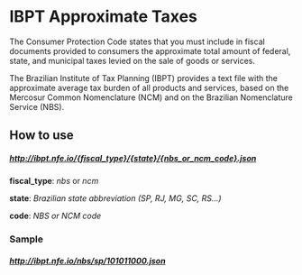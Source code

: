 # IBPT Approximate Taxes
The Consumer Protection Code states that you must include in fiscal documents provided to consumers the approximate total amount of federal, state, and municipal taxes levied on the sale of goods or services.

The Brazilian Institute of Tax Planning (IBPT) provides a text file with the approximate average tax burden of all products and services, based on the Mercosur Common Nomenclature (NCM) and on the Brazilian Nomenclature Service (NBS).

## How to use
##### http://ibpt.nfe.io/{fiscal_type}/{state}/{nbs_or_ncm_code}.json

  **fiscal_type**: *nbs* or *ncm*
  
  **state**: *Brazilian state abbreviation (SP, RJ, MG, SC, RS...)*
  
  **code**: *NBS or NCM code*

### Sample 
##### http://ibpt.nfe.io/nbs/sp/101011000.json
